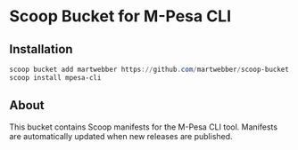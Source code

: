 # Scoop Bucket for M-Pesa CLI

## Installation
```powershell
scoop bucket add martwebber https://github.com/martwebber/scoop-bucket.git
scoop install mpesa-cli
```

## About
This bucket contains Scoop manifests for the M-Pesa CLI tool.
Manifests are automatically updated when new releases are published.
